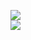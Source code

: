 [![](https://img.shields.io/badge/Made%20With-Github%20Spray-lightgrey.svg?style=for-the-badge&logo=github)](https://github.com/Annihil/github-spray#20436)  
[![](https://i.imgur.com/2DrTn0Z.gif)](https://github.com/Annihil/github-spray)